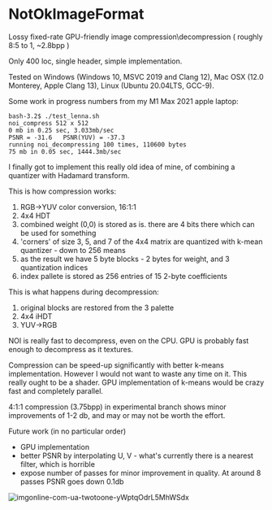 # NotOkImageFormat
Lossy fixed-rate GPU-friendly image compression\decompression ( roughly 8:5 to 1, ~2.8bpp )

Only 400 loc, single header, simple implementation.

Tested on Windows (Windows 10, MSVC 2019 and Clang 12), Mac OSX (12.0 Monterey, Apple Clang 13),
Linux (Ubuntu 20.04LTS, GCC-9).

Some work in progress numbers from my M1 Max 2021 apple laptop:

    bash-3.2$ ./test_lenna.sh
    noi_compress 512 x 512
    0 mb in 0.25 sec, 3.033mb/sec
    PSNR = -31.6   PSNR(YUV) = -37.3
    running noi_decompressing 100 times, 110600 bytes
    75 mb in 0.05 sec, 1444.3mb/sec

I finally got to implement this really old idea of mine, of combining a quantizer with Hadamard transform.

This is how compression works:

1. RGB->YUV color conversion, 16:1:1
2. 4x4 HDT
3. combined weight (0,0) is stored as is. there are 4 bits there which can be used for something
4. 'corners' of size 3, 5, and 7 of the 4x4 matrix are quantized with k-mean quantizer - down to 256 means
5. as the result we have 5 byte blocks - 2 bytes for weight, and 3 quantization indices
6. index pallete is stored as 256 entries of 15 2-byte coefficients

This is what happens during decompression:

1. original blocks are restored from the 3 palette
2. 4x4 iHDT
3. YUV->RGB

NOI is really fast to decompress, even on the CPU. GPU is probably fast enough to decompress as it textures.

Compression can be speed-up significantly with better k-means implementation. However I would not want to waste any time on it. This really ought to be a shader. GPU implementation of k-means would be crazy fast and completely parallel.

4:1:1 compression (3.75bpp) in experimental branch shows minor improvements of 1-2 db, and may or may not be worth the effort.

Future work (in no particular order)

* GPU implementation
* better PSNR by interpolating U, V - what's currently there is a nearest filter, which is horrible
* expose number of passes for minor improvement in quality. At around 8 passes PSNR goes down 0.1db

![imgonline-com-ua-twotoone-yWptqOdrL5MhWSdx](https://user-images.githubusercontent.com/272689/144541848-c6ffc010-7475-4ca7-8fb5-300776a08e68.png)
